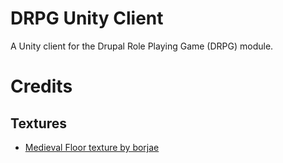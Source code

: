 # DRPG Unity Client

A Unity client for the Drupal Role Playing Game (DRPG) module.

# Credits

## Textures

- [Medieval Floor texture by borjae](http://opengameart.org/content/medieval-floor)

